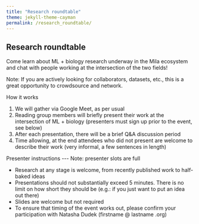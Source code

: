 ```yaml
---
title: "Research roundtable"
theme: jekyll-theme-cayman
permalink: /research_roundtable/
--- 
```


## Research roundtable

Come learn about ML + biology research underway in the Mila ecosystem and chat with people working at the intersection of the two fields! 

Note: If you are actively looking for collaborators, datasets, etc., this is a great opportunity to crowdsource and network. 

How it works
1. We will gather via Google Meet, as per usual
2. Reading group members will briefly present their work at the intersection of ML + biology (presenters must sign up prior to the event, see below)
3. After each presentation, there will be a brief Q&A discussion period
4. Time allowing, at the end attendees who did not present are welcome to describe their work (very informal, a few sentences in length)

Presenter instructions --- Note: presenter slots are full 
- Research at any stage is welcome, from recently published work to half-baked ideas
- Presentations should not substantially exceed 5 minutes. There is no limit on how short they should be (e.g.: if you just want to put an idea out there)
- Slides are welcome but not required
- To ensure that timing of the event works out, please confirm your participation with Natasha Dudek (firstname @ lastname .org)

